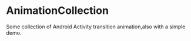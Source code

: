 AnimationCollection
===================

Some collection of Android Activity transition animation,also with a simple demo.

